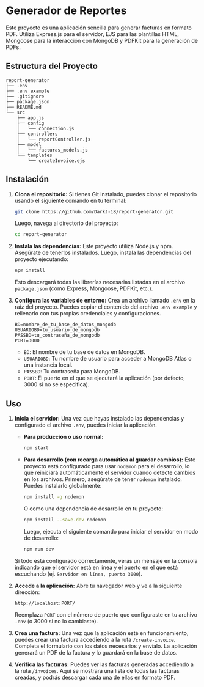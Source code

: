 # Generador de Reportes

Este proyecto es una aplicación sencilla para generar facturas en formato PDF. Utiliza Express.js para el servidor, EJS para las plantillas HTML, Mongoose para la interacción con MongoDB y PDFKit para la generación de PDFs.

## Estructura del Proyecto

```
report-generator
├── .env
├── .env example
├── .gitignore
├── package.json
├── README.md
└── src
    ├── app.js
    ├── config
    │   └── connection.js
    ├── controllers
    │   └── reportController.js
    ├── model
    │   └── facturas_models.js
    └── templates
        └── createInvoice.ejs
```

## Instalación

1.  **Clona el repositorio:**
    Si tienes Git instalado, puedes clonar el repositorio usando el siguiente comando en tu terminal:
    ```sh
    git clone https://github.com/DarkJ-18/report-generator.git
    ```
    Luego, navega al directorio del proyecto:
    ```sh
    cd report-generator
    ```

2.  **Instala las dependencias:**
    Este proyecto utiliza Node.js y npm. Asegúrate de tenerlos instalados. Luego, instala las dependencias del proyecto ejecutando:
    ```sh
    npm install
    ```
    Esto descargará todas las librerías necesarias listadas en el archivo `package.json` (como Express, Mongoose, PDFKit, etc.).

3.  **Configura las variables de entorno:**
    Crea un archivo llamado `.env` en la raíz del proyecto. Puedes copiar el contenido del archivo `.env example` y rellenarlo con tus propias credenciales y configuraciones.
    ```
    BD=nombre_de_tu_base_de_datos_mongodb
    USUARIOBD=tu_usuario_de_mongodb
    PASSBD=tu_contraseña_de_mongodb
    PORT=3000 
    ```
    *   `BD`: El nombre de tu base de datos en MongoDB.
    *   `USUARIOBD`: Tu nombre de usuario para acceder a MongoDB Atlas o una instancia local.
    *   `PASSBD`: Tu contraseña para MongoDB.
    *   `PORT`: El puerto en el que se ejecutará la aplicación (por defecto, 3000 si no se especifica).

## Uso

1.  **Inicia el servidor:**
    Una vez que hayas instalado las dependencias y configurado el archivo `.env`, puedes iniciar la aplicación.

    *   **Para producción o uso normal:**
        ```sh
        npm start
        ```
    *   **Para desarrollo (con recarga automática al guardar cambios):**
        Este proyecto está configurado para usar `nodemon` para el desarrollo, lo que reiniciará automáticamente el servidor cuando detecte cambios en los archivos.
        Primero, asegúrate de tener `nodemon` instalado. Puedes instalarlo globalmente:
        ```sh
        npm install -g nodemon
        ```
        O como una dependencia de desarrollo en tu proyecto:
        ```sh
        npm install --save-dev nodemon
        ```
        Luego, ejecuta el siguiente comando para iniciar el servidor en modo de desarrollo:
        ```sh
        npm run dev
        ```
    Si todo está configurado correctamente, verás un mensaje en la consola indicando que el servidor está en línea y el puerto en el que está escuchando (ej. `Servidor en línea, puerto 3000`).

2.  **Accede a la aplicación:**
    Abre tu navegador web y ve a la siguiente dirección:
    ```
    http://localhost:PORT/
    ```
    Reemplaza `PORT` con el número de puerto que configuraste en tu archivo `.env` (o 3000 si no lo cambiaste).

3.  **Crea una factura:**
    Una vez que la aplicación esté en funcionamiento, puedes crear una factura accediendo a la ruta `/create-invoice`. Completa el formulario con los datos necesarios y envíalo. La aplicación generará un PDF de la factura y lo guardará en la base de datos.
4.  **Verifica las facturas:**
    Puedes ver las facturas generadas accediendo a la ruta `/invoices`. Aquí se mostrará una lista de todas las facturas creadas, y podrás descargar cada una de ellas en formato PDF.